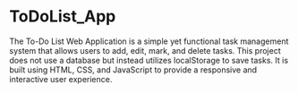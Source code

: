# ToDoList_App
The To-Do List Web Application is a simple yet functional task management system that allows users to add, edit, mark, and delete tasks. This project does not use a database but instead utilizes localStorage to save tasks. It is built using HTML, CSS, and JavaScript to provide a responsive and interactive user experience.
